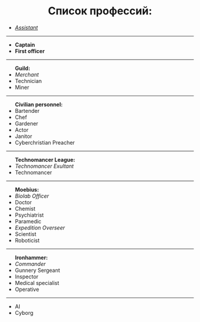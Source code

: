 <h1 align="center"> Список профессий: </h1>
<ul>
  <li><em><a href="j/assistant_ru.md">Assistant</a></em> </li>
  </ul>
  <hr>
  <ul><li><strong>Captain</strong></li>
  <li><strong>First officer</strong></li>
  </ul>
  <hr>
  <ul><strong>Guild:</strong>
  <li><em>Merchant</em></li>
  <li>Technician</li>
  <li>Miner</li>
  </ul>
  <hr>
  <ul><strong>Civilian personnel:</strong>
  <li>Bartender</li>
  <li>Chef</li>
  <li>Gardener</li>
  <li>Actor</li>
  <li>Janitor</li>
  <li>Cyberchristian Preacher</li>
  </ul>
  <hr>
  <ul><strong>Technomancer League:</strong>
  <li><em>Technomancer Exultant</em> </li>
  <li>Technomancer</li>
  </ul>
  <hr>
  <ul><strong>Moebius:</strong>
  <li><em>Biolab Officer</em></li>
  <li>Doctor</li>
  <li>Chemist</li>
  <li>Psychiatrist</li>
  <li>Paramedic</li>
  <li><em>Expedition Overseer</em></li>
  <li>Scientist</li>
  <li>Roboticist</li>
  </ul>
  <hr>
  <ul><strong>Ironhammer:</strong>
  <li><em>Commander</em></li>
  <li>Gunnery Sergeant</li>
  <li>Inspector</li>
  <li>Medical specialist</li>
  <li>Operative</li>
  </ul>
  <hr>
  <ul>
  <li>AI</li>
  <li>Cyborg</li>
  </ul>
